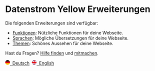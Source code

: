 # Datenstrom Yellow Erweiterungen

Die folgenden Erweiterungen sind verfügbar:

* [Funktionen](https://github.com/datenstrom/yellow-extensions/tree/master/features/README-de.md):
  Nützliche Funktionen für deine Webseite.
* [Sprachen](https://github.com/datenstrom/yellow-extensions/tree/master/languages/README-de.md):
  Mögliche Übersetzungen für deine Webseite.
* [Themen](https://github.com/datenstrom/yellow-extensions/tree/master/themes/README-de.md):
  Schönes Aussehen für deine Webseite.

Hast du Fragen? [Hilfe finden](https://datenstrom.se/de/yellow/help/) und [mitmachen](CONTRIBUTING-de.md).

<p>
<a href="README-de.md"><img src="https://raw.githubusercontent.com/datenstrom/yellow-extensions/master/features/help/language-de.png" width="15" height="15" alt="Deutsch">&nbsp; Deutsch</a>&nbsp;
<a href="README.md"><img src="https://raw.githubusercontent.com/datenstrom/yellow-extensions/master/features/help/language-en.png" width="15" height="15" alt="English">&nbsp; English</a>&nbsp;
</p>
